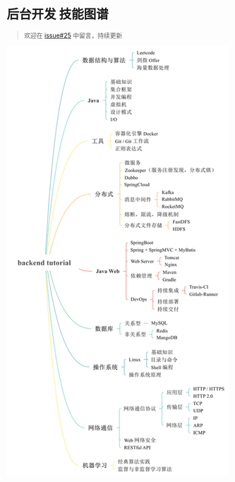 # 后台开发 技能图谱

> 欢迎在 [issue#25](https://github.com/frank-lam/fullstack-tutorial/issues/25) 中留言，持续更新

![backend-skill](./assets/backend-skill.svg)